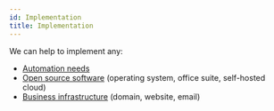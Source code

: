 ```yaml
---
id: Implementation
title: Implementation
---
```


We can help to implement any:
- [Automation needs](Automation.md)
- [Open source software](Kubuntu.md) (operating system, office suite, self-hosted cloud)
- [Business infrastructure](Dreamhost.md) (domain, website, email)
